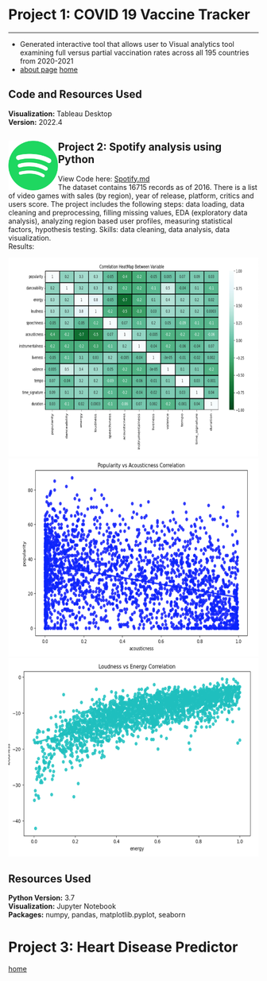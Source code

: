 # Project 1: COVID 19 Vaccine Tracker
--- 
* Generated interactive tool that allows user to Visual analytics tool examining full versus partial vaccination rates across all 195 countries from 2020-2021
* [about page](covid.md)
	[home](test.html)

## Code and Resources Used
**Visualization:** Tableau Desktop  
**Version:** 2022.4  

<img src="spotlogo.png" width="100" height="100" img align="left" /> Project 2: Spotify analysis using Python
--- 
View Code here: [Spotify.md](Spotify.md)   
The dataset contains 16715 records as of 2016. There is a list of video games with sales (by region), year of release, platform, critics and users score. The project includes the following steps: data loading, data cleaning and preprocessing, filling missing values, EDA (exploratory data analysis), analyzing region based user profiles, measuring statistical factors, hypothesis testing.
Skills: data cleaning, data analysis, data visualization.  
Results: 


<img src="images/heat_map.png" width="800" height="400" />




<img src="images/Acousticness.png" width="800" height="400" />



<img src="images/LoudvsEnergy.png" width="800" height="400" />



## Resources Used
**Python Version:** 3.7  
**Visualization:** Jupyter Notebook  
**Packages:** numpy, pandas, matplotlib.pyplot, seaborn



# Project 3: Heart Disease Predictor 
[home](HDprediction.ipynb)
